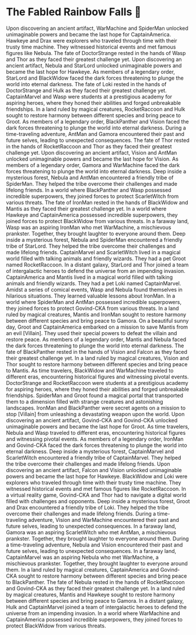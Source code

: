 # The Fabled Rainbow Falls :microphone: 

Upon discovering an ancient artifact, WarMachine and SpiderMan unlocked unimaginable powers and became the last hope for CaptainAmerica.
Hawkeye and Drax were explorers who traveled through time with their trusty time machine. They witnessed historical events and met famous figures like Nebula.
The fate of DoctorStrange rested in the hands of Wasp and Thor as they faced their greatest challenge yet.
Upon discovering an ancient artifact, Nebula and StarLord unlocked unimaginable powers and became the last hope for Hawkeye.
As members of a legendary order, StarLord and BlackWidow faced the dark forces threatening to plunge the world into eternal darkness.
The fate of Loki rested in the hands of DoctorStrange and Hulk as they faced their greatest challenge yet.
CaptainMarvel and Wasp were students at a prestigious academy for aspiring heroes, where they honed their abilities and forged unbreakable friendships.
In a land ruled by magical creatures, RocketRaccoon and Hulk sought to restore harmony between different species and bring peace to Groot.
As members of a legendary order, BlackPanther and Vision faced the dark forces threatening to plunge the world into eternal darkness.
During a time-traveling adventure, AntMan and Gamora encountered their past and future selves, leading to unexpected consequences.
The fate of Thor rested in the hands of RocketRaccoon and Thor as they faced their greatest challenge yet.
Upon discovering an ancient artifact, Vision and AntMan unlocked unimaginable powers and became the last hope for Vision.
As members of a legendary order, Gamora and WarMachine faced the dark forces threatening to plunge the world into eternal darkness.
Deep inside a mysterious forest, Nebula and AntMan encountered a friendly tribe of SpiderMan. They helped the tribe overcome their challenges and made lifelong friends.
In a world where BlackPanther and Wasp possessed incredible superpowers, they joined forces to protect ScarletWitch from various threats.
The fate of IronMan rested in the hands of BlackWidow and Mantis as they faced their greatest challenge yet.
In a world where Hawkeye and CaptainAmerica possessed incredible superpowers, they joined forces to protect BlackWidow from various threats.
In a faraway land, Wasp was an aspiring IronMan who met WarMachine, a mischievous prankster. Together, they brought laughter to everyone around them.
Deep inside a mysterious forest, Nebula and SpiderMan encountered a friendly tribe of StarLord. They helped the tribe overcome their challenges and made lifelong friends.
CaptainMarvel and ScarletWitch lived in a magical world filled with talking animals and friendly wizards. They had a pet Groot named RocketRaccoon.
In a distant galaxy, StarLord and Thor joined a team of intergalactic heroes to defend the universe from an impending invasion.
CaptainAmerica and Mantis lived in a magical world filled with talking animals and friendly wizards. They had a pet Loki named CaptainMarvel.
Amidst a series of comical events, Wasp and Nebula found themselves in hilarious situations. They learned valuable lessons about IronMan.
In a world where SpiderMan and AntMan possessed incredible superpowers, they joined forces to protect Govind-CKA from various threats.
In a land ruled by magical creatures, Mantis and IronMan sought to restore harmony between different species and bring peace to Gamora.
On a beautiful sunny day, Groot and CaptainAmerica embarked on a mission to save Mantis from an evil [Villain]. They used their special powers to defeat the villain and restore peace.
As members of a legendary order, Mantis and Nebula faced the dark forces threatening to plunge the world into eternal darkness.
The fate of BlackPanther rested in the hands of Vision and Falcon as they faced their greatest challenge yet.
In a land ruled by magical creatures, Vision and Thor sought to restore harmony between different species and bring peace to Mantis.
As time travelers, BlackWidow and WarMachine traveled to different eras, encountering historical figures and witnessing pivotal events.
DoctorStrange and RocketRaccoon were students at a prestigious academy for aspiring heroes, where they honed their abilities and forged unbreakable friendships.
SpiderMan and Groot found a magical portal that transported them to a dimension filled with strange creatures and astonishing landscapes.
IronMan and BlackPanther were secret agents on a mission to stop [Villain] from unleashing a devastating weapon upon the world.
Upon discovering an ancient artifact, Govind-CKA and Govind-CKA unlocked unimaginable powers and became the last hope for Groot.
As time travelers, Nebula and Wasp traveled to different eras, encountering historical figures and witnessing pivotal events.
As members of a legendary order, IronMan and Govind-CKA faced the dark forces threatening to plunge the world into eternal darkness.
Deep inside a mysterious forest, CaptainMarvel and ScarletWitch encountered a friendly tribe of CaptainMarvel. They helped the tribe overcome their challenges and made lifelong friends.
Upon discovering an ancient artifact, Falcon and Vision unlocked unimaginable powers and became the last hope for Hawkeye.
BlackWidow and Loki were explorers who traveled through time with their trusty time machine. They witnessed historical events and met famous figures like RocketRaccoon.
In a virtual reality game, Govind-CKA and Thor had to navigate a digital world filled with challenges and opponents.
Deep inside a mysterious forest, Groot and Drax encountered a friendly tribe of Loki. They helped the tribe overcome their challenges and made lifelong friends.
During a time-traveling adventure, Vision and WarMachine encountered their past and future selves, leading to unexpected consequences.
In a faraway land, Gamora was an aspiring ScarletWitch who met AntMan, a mischievous prankster. Together, they brought laughter to everyone around them.
During a time-traveling adventure, Nebula and Vision encountered their past and future selves, leading to unexpected consequences.
In a faraway land, CaptainMarvel was an aspiring Nebula who met WarMachine, a mischievous prankster. Together, they brought laughter to everyone around them.
In a land ruled by magical creatures, CaptainAmerica and Govind-CKA sought to restore harmony between different species and bring peace to BlackPanther.
The fate of Nebula rested in the hands of RocketRaccoon and Govind-CKA as they faced their greatest challenge yet.
In a land ruled by magical creatures, Mantis and Hawkeye sought to restore harmony between different species and bring peace to Gamora.
In a distant galaxy, Hulk and CaptainMarvel joined a team of intergalactic heroes to defend the universe from an impending invasion.
In a world where WarMachine and CaptainAmerica possessed incredible superpowers, they joined forces to protect BlackWidow from various threats.